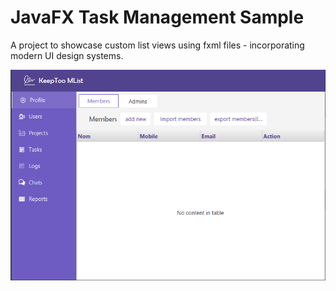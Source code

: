 # JavaFX Task Management Sample

A project to showcase custom list views using fxml files - incorporating modern UI design systems.

![](Screenshot.PNG)
